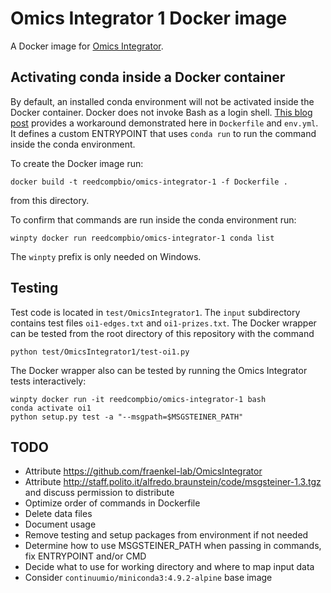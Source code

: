 # Omics Integrator 1 Docker image

A Docker image for [Omics Integrator](https://github.com/fraenkel-lab/OmicsIntegrator).

## Activating conda inside a Docker container

By default, an installed conda environment will not be activated inside the Docker container.
Docker does not invoke Bash as a login shell.
[This blog post](https://pythonspeed.com/articles/activate-conda-dockerfile/) provides a workaround demonstrated here in `Dockerfile` and `env.yml`.
It defines a custom ENTRYPOINT that uses `conda run` to run the command inside the conda environment.

To create the Docker image run:
```
docker build -t reedcompbio/omics-integrator-1 -f Dockerfile .
```
from this directory.

To confirm that commands are run inside the conda environment run:
```
winpty docker run reedcompbio/omics-integrator-1 conda list
```
The `winpty` prefix is only needed on Windows.

## Testing
Test code is located in `test/OmicsIntegrator1`.
The `input` subdirectory contains test files `oi1-edges.txt` and `oi1-prizes.txt`.
The Docker wrapper can be tested from the root directory of this repository with the command
```
python test/OmicsIntegrator1/test-oi1.py
```

The Docker wrapper also can be tested by running the Omics Integrator tests interactively:
```
winpty docker run -it reedcompbio/omics-integrator-1 bash
conda activate oi1
python setup.py test -a "--msgpath=$MSGSTEINER_PATH"
```

## TODO
- Attribute https://github.com/fraenkel-lab/OmicsIntegrator
- Attribute http://staff.polito.it/alfredo.braunstein/code/msgsteiner-1.3.tgz and discuss permission to distribute
- Optimize order of commands in Dockerfile
- Delete data files
- Document usage
- Remove testing and setup packages from environment if not needed
- Determine how to use MSGSTEINER_PATH when passing in commands, fix ENTRYPOINT and/or CMD
- Decide what to use for working directory and where to map input data
- Consider `continuumio/miniconda3:4.9.2-alpine` base image
